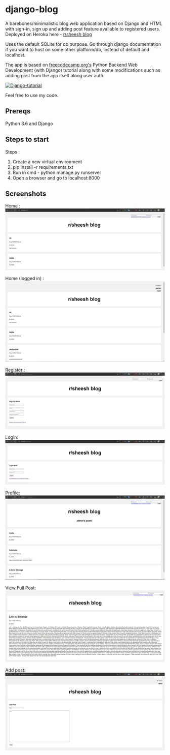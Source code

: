 # django-blog
A barebones/minimalistic blog web application based on Django and HTML with sign-in, sign up and adding post feature available to registered users. Deployed on Heroku here - [r/sheesh blog](https://app-blog-django.herokuapp.com/)

Uses the default SQLite for db purpose. Go through django documentation if you want to host on some other platform/db, instead of default and localhost.

The app is based on [freecodecamp.org's](freecodecamp.org) Python Backend Web Development (with Django) tutorial along with some modifications such as adding post from the app itself along user auth.


[![Django-tutorial](http://img.youtube.com/vi/jBzwzrDvZ18/0.jpg)](http://www.youtube.com/watch?v=jBzwzrDvZ18 "Python Backend Web Development (with Django)")

Feel free to use my code.

## Prereqs 
Python 3.6 and Django

## Steps to start

Steps :
1. Create a new virtual environment
2. pip install -r requirements.txt
3. Run in cmd - python manage.py runserver
4. Open a browser and go to localhost:8000

## Screenshots

Home :
![home](https://github.com/baasitsharief/django-blog/blob/main/screenshots/home.PNG)

Home (logged in) :
![home-logged-in](https://github.com/baasitsharief/django-blog/blob/main/screenshots/home-logged-in.PNG)

Register :
![register](https://github.com/baasitsharief/django-blog/blob/main/screenshots/register.PNG)

Login:
![login](https://github.com/baasitsharief/django-blog/blob/main/screenshots/login-png.PNG)

Profile:
![profile](https://github.com/baasitsharief/django-blog/blob/main/screenshots/profile-page.PNG)

View Full Post:
![post](https://github.com/baasitsharief/django-blog/blob/main/screenshots/post.PNG)

Add post:
![add-post](https://github.com/baasitsharief/django-blog/blob/main/screenshots/add_post.PNG)
